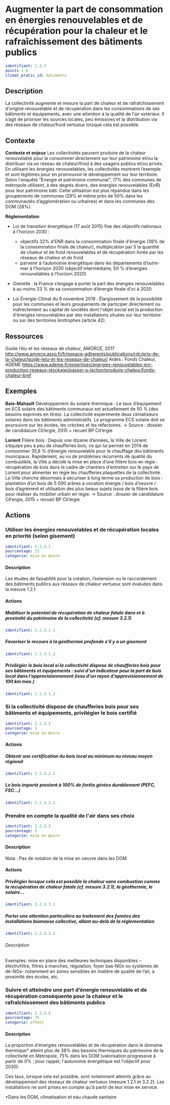 # Augmenter la part de consommation en énergies renouvelables et de récupération pour la chaleur et le rafraîchissement des bâtiments publics
```yaml
identifiant: 2.2.3
points : 6
climat_pratic_id: batiments
```
## Description
La collectivité augmente et mesure la part de chaleur et de rafraîchissement d'origine renouvelable et de récupération dans les consommations de ses bâtiments et équipements, avec une attention à la qualité de l'air extérieur. Il s’agit de prioriser les sources locales, peu émissives et la distribution via des réseaux de chaleur/froid vertueux lorsque cela est possible.

## Contexte
**Contexte et enjeux**
Les collectivités peuvent produire de la chaleur renouvelable pour la consommer directement sur leur patrimoine et/ou la distribuer via un réseau de chaleur/froid à des usagers publics et/ou privés.
En utilisant les énergies renouvelables, les collectivités montrent l’exemple et sont légitimes pour en promouvoir le développement sur leur territoire.
Selon l'enquête "Energie et patrimoine communal", 17% des communes de métropole utilisent, à des degrés divers, des énergies renouvelables (EnR) pour leur patrimoine bâti. Cette utilisation est plus répandue dans les groupements de communes (29% et même près de 50% dans les communautés d’agglomération ou urbaines) et dans les communes des DOM (28%).

**Réglementation**
- Loi de transition énergétique (17 août 2015) fixe des objectifs nationaux à l'horizon 2030 :
  - objectifs 32% d'ENR dans la consommation finale d'énergie (38% de la consommation finale de chaleur), multiplication par 5 la quantité de chaleur et de froid renouvelables et de récupération livrée par les réseaux de chaleur et de froid
  - parvenir à l’autonomie énergétique dans les départements d’outre-mer à l’horizon 2030 (objectif intermédiaire, 50 % d’énergies renouvelables à l’horizon 2020)

- Grenelle : la France s’engage à porter la part des énergies renouvelables à au moins 23 % de sa consommation d’énergie finale d’ici à 2020.

- Loi Énergie-Climat du 9 novembre 2019 : Élargissement de la possibilité pour les communes et leurs groupements de participer directement ou indirectement au capital de sociétés dont l'objet social est la production d'énergies renouvelables par des installations situées sur leur territoire ou sur des territoires limitrophes (article 42).

## Ressources
Guide l’élu et les réseaux de chaleur, AMORCE, 2017
<a href="http://www.amorce.asso.fr/fr/espace-adherents/publications/rdc/prix-de-la-chaleur/guide-lelu-et-les-reseaux-de-chaleur/">http://www.amorce.asso.fr/fr/espace-adherents/publications/rdc/prix-de-la-chaleur/guide-lelu-et-les-reseaux-de-chaleur/</a>
Aides : Fonds Chaleur, ADEME
<a href="https://www.ademe.fr/expertises/energies-renouvelables-enr-production-reseaux-stockage/passer-a-laction/produire-chaleur/fonds-chaleur-bref">https://www.ademe.fr/expertises/energies-renouvelables-enr-production-reseaux-stockage/passer-a-laction/produire-chaleur/fonds-chaleur-bref</a>

## Exemples
**Baie-Mahault**
Développement du solaire thermique : Le taux d’équipement en ECS solaire des bâtiments communaux est actuellement de 50 % (des besoins exprimés en litres). La collectivité expérimente deux climatiseurs solaires dans les bâtiments administratifs. Le programme ECS solaire doit se poursuivre sur les écoles, les crèches et les réfectoires.
→ Source : dossier de candidature Cit’ergie, 2015 + recueil BP Cit’ergie


**Lorient**
Filière bois : Depuis une dizaine d’années, la Ville de Lorient s’équipe peu à peu de chaufferies bois, ce qui lui permet en 2014 de consommer 35,6 % d’énergie renouvelable pour le chauffage des bâtiments municipaux. Rapidement, au vu de problèmes récurrents de qualité du combustible, la Ville a décidé la mise en place d’une filière bois en régie : récupération de bois dans le cadre de chantiers d’entretien sur le pays de Lorient pour alimenter en régie les chaufferies plaquettes de la collectivité. La Ville cherche désormais à sécuriser à long terme sa production de bois : plantation d’un bois de 5 000 arbres à vocation énergie / bois d’oeuvre / bois d’agrément et utilisation des plus beaux sujets issus de la filière bois pour réaliser du mobilier urbain en régie.
→ Source : dossier de candidature Cit’ergie, 2015 + recueil BP Cit’ergie

## Actions
### Utiliser les énergies renouvelables et de récupération locales en priorité (selon gisement)
```yaml
identifiant: 2.2.3.1
pourcentage: 15
categorie: mise en œuvre
```
#### Description
Les études de faisabilité pour la création, l’extension ou le raccordement des bâtiments publics aux réseaux de chaleur vertueux sont évaluées dans la mesure 1.2.1

#### Actions
##### Mobiliser le potentiel de récupération de chaleur fatale dans et à proximité du patrimoine de la collectivité (cf. mesure 3.2.1)
```yaml
identifiant: 2.2.3.1.1
```

##### Favoriser le recours à la géothermie profonde s'il y a un gisement
```yaml
identifiant: 2.2.3.1.2
```

##### Privilégier le bois local si la collectivité dispose de chaufferies bois pour ses bâtiments et équipements : suivi d'un indicateur pour la part de bois local dans l'approvisionnement (issu d'un rayon d'approvisionnement de 100 km max.)
```yaml
identifiant: 2.2.3.1.3
```


### Si la collectivité dispose de chaufferies bois pour ses bâtiments et équipements, privilégier le bois certifié
```yaml
identifiant: 2.2.3.2
pourcentage: 5
categorie: mise en œuvre
```
#### Actions
##### Obtenir une certification du bois local au minimum au niveau moyen régional
```yaml
identifiant: 2.2.3.2.1
```

##### Le bois importé provient à 100% de forêts gérées durablement (PEFC, FSC...)
```yaml
identifiant: 2.2.3.2.2
```


### Prendre en compte la qualité de l'air dans ses choix
```yaml
identifiant: 2.2.3.3
pourcentage: 5
categorie: mise en œuvre
```
#### Description
Nota : Pas de notation de la mise en oeuvre dans les DOM

#### Actions
##### Privilégier lorsque cela est possible la chaleur sans combustion comme la récupération de chaleur fatale (cf. mesure 3.2.1), la géothermie, le solaire...
```yaml
identifiant: 2.2.3.3.1
```

##### Porter une attention particulière au traitement des fumées des installations biomasse collective, allant au-delà de la réglementation 
```yaml
identifiant: 2.2.3.3.2
```
###### Description
Exemples: mise en place des meilleures techniques disponibles – électrofiltre, filtres à manches, régulation, foyer bas-NOx ou systèmes de dé-NOx- notamment en zones sensibles en matière de qualité de l’air, à proximité des écoles, etc.

### Suivre et atteindre une part d’énergie renouvelable et de récupération conséquente pour la chaleur et le rafraîchissement des bâtiments publics
```yaml
identifiant: 2.2.3.4
pourcentage: 75
categorie: effets
```
#### Description
La proportion d'énergies renouvelables et de récupération dans le domaine thermique* atteint plus de 38% des besoins thermiques du patrimoine de la collectivité en Métropole, 75% dans les DOM (valorisation progressive à partir de 0% ; pour rappel, l'autonomie énergétique est l'objectif pour 2030).

Ces taux, lorsque cela est possible, sont notamment atteints grâce au développement des réseaux de chaleur vertueux (mesure 1.2.1 et 3.2.2).
Les installations ne sont prises en compte qu'à partir de leur mise en service.

*Dans les DOM, climatisation et eau chaude sanitaire

